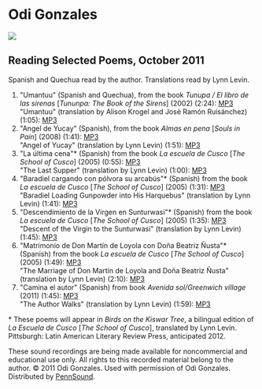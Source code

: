 Odi Gonzales
============

![](http://media.sas.upenn.edu/pennsound/authors/Gonzales/Gonzales.jpeg)

Reading Selected Poems, October 2011
------------------------------------

Spanish and Quechua read by the author. Translations read by Lynn Levin.

1.  "Umantuu" (Spanish and Quechua), from the book *Tunupa / El libro de las sirenas* \[*Tununpa: The Book of the Sirens*\] (2002) (2:24): [MP3](http://media.sas.upenn.edu/pennsound/authors/Gonzales/Gonzales-Odi_01_Umantuu_Reading-Selected-Poems_10-2011.mp3)  
    "Umantuu" (translation by Alison Krogel and José Ramón Ruisánchez) (1:05): [MP3](http://media.sas.upenn.edu/pennsound/authors/Gonzales/Translations/Gonzales-Odi-Levin-Lynn_01_Umantuu_Reading-Selected-Poems_10-2011.mp3)
2.  "Angel de Yucay" (Spanish), from the book *Almas en pena* \[*Souls in Pain*\] (2008) (1:41): [MP3](http://media.sas.upenn.edu/pennsound/authors/Gonzales/Gonzales-Odi_02_Angel-de-Yucay_Reading-Selected-Poems_10-2011.mp3)  
    "Angel of Yucay" (translation by Lynn Levin) (1:51): [MP3](http://media.sas.upenn.edu/pennsound/authors/Gonzales/Translations/Gonzales-Odi-Levin-Lynn_02_Angel-de-Yucay_Reading-Selected-Poems_10-2011.mp3)
3.  "La última cena"\* (Spanish) from the book *La escuela de Cusco* \[*The School of Cusco*\] (2005) (0:55): [MP3](http://media.sas.upenn.edu/pennsound/authors/Gonzales/Gonzales-Odi_03_La-ultima-cena_Reading-Selected-Poems_10-2011.mp3)  
    "The Last Supper" (translation by Lynn Levin) (1:00): [MP3](http://media.sas.upenn.edu/pennsound/authors/Gonzales/Translations/Gonzales-Odi-Levin-Lynn_03_La-Ultima-Cena_Reading-Selected-Poems_10-2011.mp3)
4.  "Baradiel cargando con pólvora su arcabús"\* (Spanish) from the book *La escuela de Cusco* \[*The School of Cusco*\] (2005) (1:31): [MP3](http://media.sas.upenn.edu/pennsound/authors/Gonzales/Gonzales-Odi_04_Baradiel-cargando-con-polvora-su-arcabus_Reading-Selected-Poems_10-2011.mp3)  
    "Baradiel Loading Gunpowder into His Harquebus" (translation by Lynn Levin) (1:41): [MP3](http://media.sas.upenn.edu/pennsound/authors/Gonzales/Translations/Gonzales-Odi-Levin-Lynn_04_Baradiel-Cargando_Reading-Selected-Poems_10-2011.mp3)
5.  "Descendimiento de la Virgen en Sunturwasi"\* (Spanish) from the book *La escuela de Cusco* \[*The School of Cusco*\] (2005) (1:35): [MP3](http://media.sas.upenn.edu/pennsound/authors/Gonzales/Gonzales-Odi_05_Descendimiento-de-la-virgen-en-Sunturwasi_Reading-Selected-Poems_10-2011.mp3)  
    "Descent of the Virgin to the Sunturwasi" (translation by Lynn Levin) (1:45): [MP3](http://media.sas.upenn.edu/pennsound/authors/Gonzales/Translations/Gonzales-Odi-Levin-Lynn_05_Descendimiento_Reading-Selected-Poems_10-2011.mp3)
6.  "Matrimonio de Don Martín de Loyola con Doña Beatriz Ñusta"\* (Spanish) from the book *La escuela de Cusco* \[*The School of Cusco*\] (2005) (1:49): [MP3](http://media.sas.upenn.edu/pennsound/authors/Gonzales/Gonzales-Odi_06_Matrimonio-de-don-Martin-de-Loyola-con-dona-Beatriz-Nusta_Reading-Selected-Poems_10-2011.mp3)  
    "The Marriage of Don Martín de Loyola and Doña Beatriz Ñusta" (translation by Lynn Levin) (2:10): [MP3](http://media.sas.upenn.edu/pennsound/authors/Gonzales/Translations/Gonzales-Odi-Levin-Lynn_06_Matrimonio_Reading-Selected-Poems_10-2011.mp3)
7.  "Camina el autor" (Spanish) from book *Avenida sol/Greenwich village* (2011) (1:45): [MP3](http://media.sas.upenn.edu/pennsound/authors/Gonzales/Gonzales-Odi_07_Camina-el-autor_Reading-Selected-Poems_10-2011.mp3)  
    "The Author Walks" (translation by Lynn Levin) (1:59): [MP3](http://media.sas.upenn.edu/pennsound/authors/Gonzales/Translations/Gonzales-Odi-Levin-Lynn_07_Camina-el-Autor_Reading-Selected-Poems_10-2011.mp3)

\* These poems will appear in *Birds on the Kiswar Tree*, a bilingual edition of *La Escuela de Cusco* \[*The School of Cusco*\], translated by Lynn Levin. Pittsburgh: Latin American Literary Review Press, anticipated 2012.

These sound recordings are being made available for noncommercial and educational use only. All rights to this recorded material belong to the author.
© 2011 Odi Gonzales. Used with permission of Odi Gonzales. Distributed by [PennSound](http://writing.upenn.edu/pennsound/).
